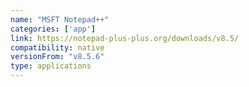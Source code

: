 ```yaml
---
name: "MSFT Notepad++"
categories: ['app']
link: https://notepad-plus-plus.org/downloads/v8.5/
compatibility: native
versionFrom: "v8.5.6"
type: applications
---
```


